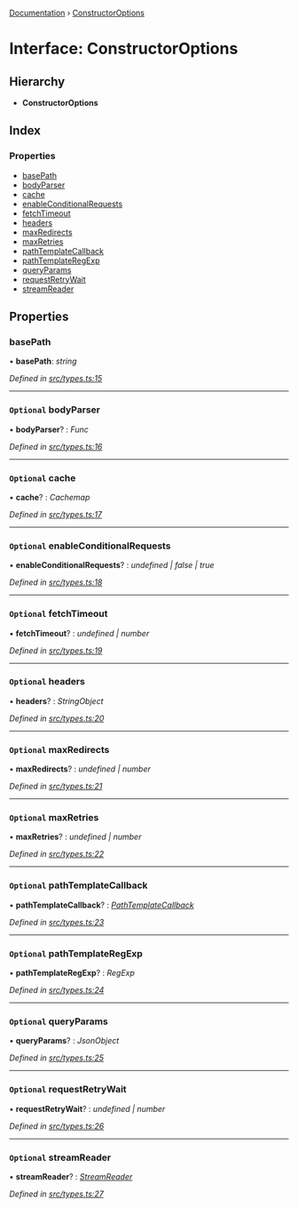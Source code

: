 [Documentation](../README.md) › [ConstructorOptions](constructoroptions.md)

# Interface: ConstructorOptions

## Hierarchy

* **ConstructorOptions**

## Index

### Properties

* [basePath](constructoroptions.md#basepath)
* [bodyParser](constructoroptions.md#optional-bodyparser)
* [cache](constructoroptions.md#optional-cache)
* [enableConditionalRequests](constructoroptions.md#optional-enableconditionalrequests)
* [fetchTimeout](constructoroptions.md#optional-fetchtimeout)
* [headers](constructoroptions.md#optional-headers)
* [maxRedirects](constructoroptions.md#optional-maxredirects)
* [maxRetries](constructoroptions.md#optional-maxretries)
* [pathTemplateCallback](constructoroptions.md#optional-pathtemplatecallback)
* [pathTemplateRegExp](constructoroptions.md#optional-pathtemplateregexp)
* [queryParams](constructoroptions.md#optional-queryparams)
* [requestRetryWait](constructoroptions.md#optional-requestretrywait)
* [streamReader](constructoroptions.md#optional-streamreader)

## Properties

###  basePath

• **basePath**: *string*

*Defined in [src/types.ts:15](https://github.com/badbatch/getta/blob/ee6a421/src/types.ts#L15)*

___

### `Optional` bodyParser

• **bodyParser**? : *Func*

*Defined in [src/types.ts:16](https://github.com/badbatch/getta/blob/ee6a421/src/types.ts#L16)*

___

### `Optional` cache

• **cache**? : *Cachemap*

*Defined in [src/types.ts:17](https://github.com/badbatch/getta/blob/ee6a421/src/types.ts#L17)*

___

### `Optional` enableConditionalRequests

• **enableConditionalRequests**? : *undefined | false | true*

*Defined in [src/types.ts:18](https://github.com/badbatch/getta/blob/ee6a421/src/types.ts#L18)*

___

### `Optional` fetchTimeout

• **fetchTimeout**? : *undefined | number*

*Defined in [src/types.ts:19](https://github.com/badbatch/getta/blob/ee6a421/src/types.ts#L19)*

___

### `Optional` headers

• **headers**? : *StringObject*

*Defined in [src/types.ts:20](https://github.com/badbatch/getta/blob/ee6a421/src/types.ts#L20)*

___

### `Optional` maxRedirects

• **maxRedirects**? : *undefined | number*

*Defined in [src/types.ts:21](https://github.com/badbatch/getta/blob/ee6a421/src/types.ts#L21)*

___

### `Optional` maxRetries

• **maxRetries**? : *undefined | number*

*Defined in [src/types.ts:22](https://github.com/badbatch/getta/blob/ee6a421/src/types.ts#L22)*

___

### `Optional` pathTemplateCallback

• **pathTemplateCallback**? : *[PathTemplateCallback](../README.md#pathtemplatecallback)*

*Defined in [src/types.ts:23](https://github.com/badbatch/getta/blob/ee6a421/src/types.ts#L23)*

___

### `Optional` pathTemplateRegExp

• **pathTemplateRegExp**? : *RegExp*

*Defined in [src/types.ts:24](https://github.com/badbatch/getta/blob/ee6a421/src/types.ts#L24)*

___

### `Optional` queryParams

• **queryParams**? : *JsonObject*

*Defined in [src/types.ts:25](https://github.com/badbatch/getta/blob/ee6a421/src/types.ts#L25)*

___

### `Optional` requestRetryWait

• **requestRetryWait**? : *undefined | number*

*Defined in [src/types.ts:26](https://github.com/badbatch/getta/blob/ee6a421/src/types.ts#L26)*

___

### `Optional` streamReader

• **streamReader**? : *[StreamReader](../README.md#streamreader)*

*Defined in [src/types.ts:27](https://github.com/badbatch/getta/blob/ee6a421/src/types.ts#L27)*

